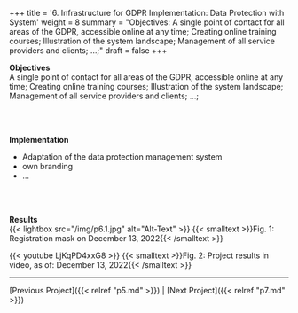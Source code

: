 +++
title = '6. Infrastructure for GDPR Implementation: Data Protection with System'
weight = 8
summary = "Objectives: A single point of contact for all areas of the GDPR, accessible online at any time; Creating online training courses; Illustration of the system landscape; Management of all service providers and clients; …;"
draft = false
+++


**Objectives**  
A single point of contact for all areas of the GDPR, accessible online at any time; Creating online training courses; Illustration of the system landscape; Management of all service providers and clients; …;  

</br></br>  

**Implementation**  
- Adaptation of the data protection management system
- own branding
- …  

</br></br>  

**Results**  
{{< lightbox src="/img/p6.1.jpg" alt="Alt-Text" >}}
{{< smalltext >}}Fig. 1: Registration mask on December 13, 2022{{< /smalltext >}}


{{< youtube LjKqPD4xxG8 >}}
{{< smalltext >}}Fig. 2: Project results in video, as of: December 13, 2022{{< /smalltext >}}


---

[Previous Project]({{< relref "p5.md" >}}) | [Next Project]({{< relref "p7.md" >}})
 



